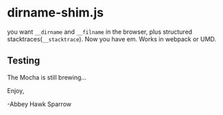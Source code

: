 dirname-shim.js
===============
you want `__dirname` and `__filname` in the browser, plus structured stacktraces(`__stacktrace`). Now you have em. Works in webpack or UMD.

Testing
-------
The Mocha is still brewing...

Enjoy,

-Abbey Hawk Sparrow